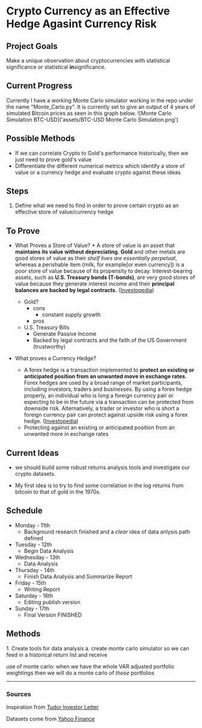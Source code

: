 <h1>Crypto Currency as an Effective Hedge Agasint Currency Risk</h1>

<h2>Project Goals</h2>


Make a unique observation about cryptocurrencies with statistical significance or statistical **in**significance.

<h2>Current Progress</h2>
Currently I have a working Monte Carlo simulator working in the repo under the name "Monte_Carlo.py". It is currently set to give an output of 4 years of simulated Bitcoin prices as seen in this graph below.
![Monte Carlo Simulation BTC-USD]('assets/BTC-USD Monte Carlo Simulation.png')



<h2>Possible Methods</h2>

* If we can correlate Crypto to Gold's performance historically, then we just need to prove gold's value
* Differentiate the different numerical metrics which identify a store of value or a currency hedge and evaluate crypto against these ideas


<h2>Steps</h2>

1. Define what we need to find in order to prove certain crypto as an effective store of value/currency hedge



<h2>To Prove</h2>

* What Proves a Store of Value?
        * A store of value is an asset that **maintains its value without depreciating**. **Gold** and other metals are good stores of value as their *shelf lives are essentially perpetual*, whereas a perishable item (milk, for example[or even currency]) is a poor store of value because of its propensity to decay. Interest-bearing assets, such as **U.S. Treasury bonds (T-bonds)**, are very good stores of value because they generate interest income and their **principal balances are backed by legal contracts.** ([Investopedia](https://www.investopedia.com/terms/s/storeofvalue.asp))
    * Gold?
        * cons
            * constant supply growth
        * pros
    * U.S. Treasury Bills
        * Generate Passive Income
        * Backed by legal contracts and the faith of the US Government (trustworthy)
    
* What proves a Currency Hedge?
    * A forex hedge is a transaction implemented to **protect an existing or anticipated position from an unwanted move in exchange rates**. Forex hedges are used by a broad range of market participants, including investors, traders and businesses. By using a forex hedge properly, an individual who is long a foreign currency pair or expecting to be in the future via a transaction can be protected from downside risk. Alternatively, a trader or investor who is short a foreign currency pair can protect against upside risk using a forex hedge. ([Investopedia](https://www.investopedia.com/terms/forex/f/forex-hedge-and-currency-hedging-strategy.asp))
    * Protecting against an existing or anticipated position from an unwanted more in exchange rates
<h2>Current Ideas</h2>

* we should build some robust returns analysis tools and investigate our crypto datasets.

* My first idea is to try to find some correlation in the log returns from bitcoin to that of gold in the 1970s.


<h2> Schedule </h2>

* Monday - 11th
    * Background research finished and a *clear* idea of data anlysis path defined
* Tuesday - 12th
    * Begin Data Analysis
* Wednesday - 13th
    * Data Analysis
* Thursday - 14th
    * Finish Data Analysis and Summarize Report
* Friday - 15th
    * Writing Report
* Saturday - 16th
    * Editing publish version
* Sunday - 17th
    * Final Version FINISHED

<h2>Methods</h2>
1. Create tools for data analysis
    a. create monte carlo simulator so we can feed in a historical return list and receive 

use of monte carlo:
when we have the whole VAR adjusted portfolio weightings then we will do a monte carlo of *those* portfolios



---
<h3>Sources</h3>

Inspiration from [Tudor Investor Letter](https://www.docdroid.net/H1fuimX/the-great-monetary-inflation-pdf#page=3)

Datasets come from [Yahoo Finance](https://finance.yahoo.com/)